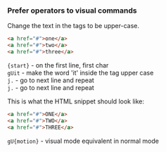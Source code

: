 ### Prefer operators to visual commands

Change the text in the tags to be upper-case.

```html
<a href="#">one</a>
<a href="#">two</a>
<a href="#">three</a>
```

`{start}` - on the first line, first char  
`gUit` - make the word 'it' inside the tag upper case  
`j.` - go to next line and repeat  
`j.` - go to next line and repeat  

This is what the HTML snippet should look like:

```html
<a href="#">ONE</a>
<a href="#">TWO</a>
<a href="#">THREE</a>
```

`gU{motion}` - visual mode equivalent in normal mode
